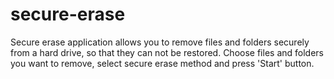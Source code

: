 # secure-erase
Secure erase application allows you to remove files and folders securely from a hard drive, so that they can not be restored.
Choose files and folders you want to remove, select secure erase method and press 'Start' button.
